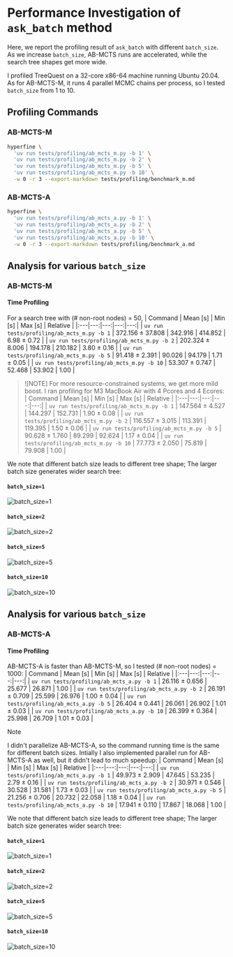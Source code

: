 # Performance Investigation of `ask_batch` method
Here, we report the profiling result of `ask_batch` with different `batch_size`. As we increase `batch_size`, AB-MCTS runs are accelerated, while the search tree shapes get more wide.

I profiled TreeQuest on a 32-core x86-64 machine running Ubuntu 20.04. As for AB-MCTS-M, it runs 4 parallel MCMC chains per process, so I tested `batch_size` from 1 to 10.

## Profiling Commands

### AB-MCTS-M
```bash
hyperfine \
  'uv run tests/profiling/ab_mcts_m.py -b 1' \
  'uv run tests/profiling/ab_mcts_m.py -b 2' \
  'uv run tests/profiling/ab_mcts_m.py -b 5' \
  'uv run tests/profiling/ab_mcts_m.py -b 10' \
  -w 0 -r 3 --export-markdown tests/profiling/benchmark_m.md
```

### AB-MCTS-A
```bash
hyperfine \
  'uv run tests/profiling/ab_mcts_a.py -b 1' \
  'uv run tests/profiling/ab_mcts_a.py -b 2' \
  'uv run tests/profiling/ab_mcts_a.py -b 5' \
  'uv run tests/profiling/ab_mcts_a.py -b 10' \
  -w 0 -r 3 --export-markdown tests/profiling/benchmark_a.md
```

## Analysis for various `batch_size`
### AB-MCTS-M
#### Time Profiling
For a search tree with (# non-root nodes) = 50,
| Command | Mean [s] | Min [s] | Max [s] | Relative |
|:---|---:|---:|---:|---:|
| `uv run tests/profiling/ab_mcts_m.py -b 1` | 372.156 ± 37.808 | 342.916 | 414.852 | 6.98 ± 0.72 |
| `uv run tests/profiling/ab_mcts_m.py -b 2` | 202.324 ± 8.006 | 194.178 | 210.182 | 3.80 ± 0.16 |
| `uv run tests/profiling/ab_mcts_m.py -b 5` | 91.418 ± 2.391 | 90.026 | 94.179 | 1.71 ± 0.05 |
| `uv run tests/profiling/ab_mcts_m.py -b 10` | 53.307 ± 0.747 | 52.468 | 53.902 | 1.00 |

> ![NOTE]
> For more resource-constrained systems, we get more mild boost. I ran profiling for M3 MacBook Air with 4 Pcores and 4 Ecores:
> | Command | Mean [s] | Min [s] | Max [s] | Relative |
> |:---|---:|---:|---:|---:|
> | `uv run tests/profiling/ab_mcts_m.py -b 1` | 147.564 ± 4.527 | 144.297 | 152.731 | 1.90 ± 0.08 |
> | `uv run tests/profiling/ab_mcts_m.py -b 2` | 116.557 ± 3.015 | 113.391 | 119.395 | 1.50 ± 0.06 |
> | `uv run tests/profiling/ab_mcts_m.py -b 5` | 90.628 ± 1.760 | 89.299 | 92.624 | 1.17 ± 0.04 |
> | `uv run tests/profiling/ab_mcts_m.py -b 10` | 77.773 ± 2.050 | 75.819 | 79.908 | 1.00 |


We note that different batch size leads to different tree shape; The larger batch size generates wider search tree:

#### `batch_size=1`
![batch_size=1](../images/batch/abmcts_m_batch_size_1.jpg)

#### `batch_size=2`
![batch_size=2](../images/batch/abmcts_m_batch_size_2.jpg)

#### `batch_size=5`
![batch_size=5](../images/batch/abmcts_m_batch_size_5.jpg)

#### `batch_size=10`
![batch_size=10](../images/batch/abmcts_m_batch_size_10.jpg)

## Analysis for various `batch_size`
### AB-MCTS-A
#### Time Profiling
AB-MCTS-A is faster than AB-MCTS-M, so I tested (# non-root nodes) = 1000:
| Command | Mean [s] | Min [s] | Max [s] | Relative |
|:---|---:|---:|---:|---:|
| `uv run tests/profiling/ab_mcts_a.py -b 1` | 26.116 ± 0.656 | 25.677 | 26.871 | 1.00 |
| `uv run tests/profiling/ab_mcts_a.py -b 2` | 26.191 ± 0.709 | 25.599 | 26.976 | 1.00 ± 0.04 |
| `uv run tests/profiling/ab_mcts_a.py -b 5` | 26.404 ± 0.441 | 26.061 | 26.902 | 1.01 ± 0.03 |
| `uv run tests/profiling/ab_mcts_a.py -b 10` | 26.399 ± 0.364 | 25.998 | 26.709 | 1.01 ± 0.03 |


> [!NOTE] 
> I didn't parallelize AB-MCTS-A, so the command running time is the same for different batch sizes. 
> Intially I also implemented parallel run for AB-MCTS-A as well, but it didn't lead to much speedup:
> | Command | Mean [s] | Min [s] | Max [s] | Relative |
> |:---|---:|---:|---:|---:|
> | `uv run tests/profiling/ab_mcts_a.py -b 1` | 49.973 ± 2.909 | 47.645 | 53.235 | 2.79 ± 0.16 |
> | `uv run tests/profiling/ab_mcts_a.py -b 2` | 30.971 ± 0.546 | 30.528 | 31.581 | 1.73 ± 0.03 |
> | `uv run tests/profiling/ab_mcts_a.py -b 5` | 21.256 ± 0.706 | 20.732 | 22.058 | 1.18 ± 0.04 |
> | `uv run tests/profiling/ab_mcts_a.py -b 10` | 17.941 ± 0.110 | 17.867 | 18.068 | 1.00 |


We note that different batch size leads to different tree shape; The larger batch size generates wider search tree:

#### `batch_size=1`
![batch_size=1](../images/batch/abmcts_m_batch_size_1.jpg)

#### `batch_size=2`
![batch_size=2](../images/batch/abmcts_m_batch_size_2.jpg)

#### `batch_size=5`
![batch_size=5](../images/batch/abmcts_m_batch_size_5.jpg)

#### `batch_size=10`
![batch_size=10](../images/batch/abmcts_m_batch_size_10.jpg)